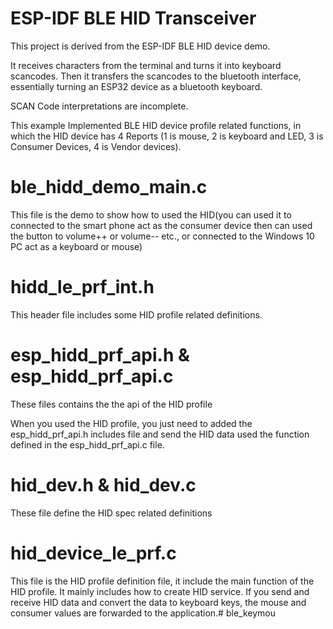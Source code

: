 ESP-IDF BLE HID Transceiver
==========================

This project is derived from the ESP-IDF BLE HID device demo.

It receives characters from the terminal and turns it into keyboard scancodes.
Then it transfers the scancodes to the bluetooth interface, essentially turning an ESP32
device as a bluetooth keyboard.

SCAN Code interpretations are incomplete.

This example Implemented BLE HID device profile related functions, in which the HID device has
4 Reports (1 is mouse, 2 is keyboard and LED, 3 is Consumer Devices, 4 is Vendor devices).



ble_hidd_demo_main.c
==========================
This file is the demo to show how to used the HID(you can used it to connected to the smart phone act as the consumer device then can used the button to
volume++ or volume-- etc., or connected to the Windows 10 PC act as a keyboard or mouse)

hidd_le_prf_int.h
==========================
This header file includes some HID profile related definitions.

esp_hidd_prf_api.h & esp_hidd_prf_api.c
===========================================
These files contains the the api of the HID profile

When you used the HID profile, you just need to added the esp_hidd_prf_api.h includes file and send the HID data used the function defined in the esp_hidd_prf_api.c file.

hid_dev.h & hid_dev.c
======================
These file define the HID spec related definitions

hid_device_le_prf.c
======================
This file is the HID profile definition file, it include the main function of the HID profile.
It mainly includes how to create HID service. If you send and receive HID data and convert the data to keyboard keys,
the mouse and consumer values are forwarded to the application.# ble_keymou

